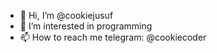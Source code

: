 - 👋 Hi, I’m @cookiejusuf
- 👀 I’m interested in programming
- 📫 How to reach me telegram: @cookiecoder
